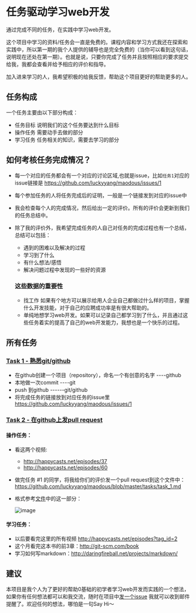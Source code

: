 # 任务驱动学习web开发

通过完成不同的任务，在实践中学习web开发。

这个项目中学习的资料/任务会一直是免费的。课程内容和学习方式我还在探索和实践中，所以第一期的我个人提供的辅导也是完全免费的（当你可以看到这句话，说明现在还处在第一期）。也就是说，只要你完成了任务并且按照相应的要求提交给我，我都会查看并给予相应的评价和指导。

加入进来学习的人，我希望积极的给我反馈，帮助这个项目更好的帮助更多的人。

## 任务构成
一个任务主要由以下部分构成：

- 任务目标
说明我们的这个任务要达到什么目标
- 操作任务
需要动手去做的部分
- 学习任务
任务相关的知识，需要去学习的部分

## 如何考核任务完成情况？

- 每一个对应的任务都会有一个对应的讨论区域,也就是issue，比如`任务1`对应的issue链接是 https://github.com/luckyyang/maodous/issues/1
- 每个参加任务的人将任务完成后的证明，一般是一个链接发到对应的issue中
- 我会检查每个人的完成情况，然后给出一定的评价。所有的评价会更新到我们的任务总结中。
- 除了我的评价外，我希望完成任务的人自己对任务的完成过程也有一个总结，总结可以包括：
  - 遇到的困难以及解决的过程
  - 学习到了什么
  - 有什么想法/感悟
  - 解决问题过程中发现的一些好的资源

  ### 这些数据的重要性
  - 找工作
  如果有个地方可以展示给用人企业自己都做过什么样的项目，掌握什么开发技能，对于自己的应聘成功率是有很大帮助的。
  - 单纯地想学习web开发。如果可以记录自己都学习到了什么，并且通过这些任务着实的提高了自己的web开发能力，我想也是一个快乐的过程。

## 所有任务
### [Task 1 - 熟悉git/github](tasks/task_1.md)
- 在github创建一个项目（repository），命名一个有创意的名字 ----github
- 本地做一次commit ----git
- push 到github ------git/github
- 将完成任务的链接放到对应任务的issue里 https://github.com/luckyyang/maodous/issues/1

### [Task 2 - 在github上发pull request](tasks/task_2.md)
#### 操作任务：
- 看这两个视频:
  - http://happycasts.net/episodes/37
  - http://happycasts.net/episodes/60

- 做完任务 #1 的同学，将我给你们的评价发一个pull request到这个文件中：
https://github.com/luckyyang/maodous/blob/master/tasks/task_1.md

- 格式参考[文件](https://github.com/luckyyang/maodous/blob/master/tasks/task_1.md)中的这一部分：

  ![image](https://cloud.githubusercontent.com/assets/1963646/3851158/9286d120-1e91-11e4-987a-ede5cebd9744.png)

#### 学习任务：
- 以后要看完这里的所有视频 http://happycasts.net/episodes?tag_id=2
- 这个月看完这本书的前3章：http://git-scm.com/book
- 学习如何写markdown：http://daringfireball.net/projects/markdown/

## 建议
本项目是我个人为了更好的帮助0基础的初学者学习web开发而实践的一个想法，如果你有任何想法都可以和我交流，随时在项目中[发一个issue](https://github.com/luckyyang/maodous/issues/new) 我就可以收到邮件提醒了。欢迎任何的想法，哪怕是一句Say Hi～